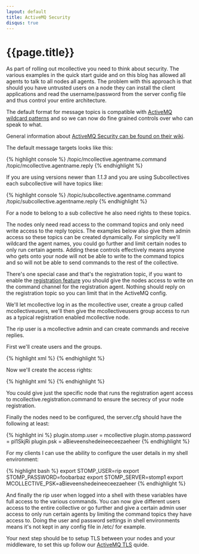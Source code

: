 ```yaml
---
layout: default
title: ActiveMQ Security
disqus: true
---
```

[Security]: http://activemq.apache.org/security.html
[Registration]: /mcollective/reference/plugins/registration.html
[Wildcard]: http://activemq.apache.org/wildcards.html
[ActiveMQ TLS]: activemq_ssl.html

# {{page.title}}

As part of rolling out mcollective you need to think about security. The various examples in the quick start guide and on this blog has allowed all agents to talk to all nodes all agents. The problem with this approach is that should you have untrusted users on a node they can install the client applications and read the username/password from the server config file and thus control your entire architecture.

The default format for message topics is compatible with [ActiveMQ wildcard patterns][Wildcard] and so we can now do fine grained controls over who can speak to what.

General information about [ActiveMQ Security can be found on their wiki][Security].

The default message targets looks like this:

{% highlight console %}
    /topic/mcollective.agentname.command
    /topic/mcollective.agentname.reply
{% endhighlight %}

If you are using versions newer than _1.1.3_ and you are using Subcollectives each subcollective will have topics like:

{% highlight console %}
    /topic/subcollective.agentname.command
    /topic/subcollective.agentname.reply
{% endhighlight %}

For a node to belong to a sub collective he also need rights to these topics.

The nodes only need read access to the command topics and only need write access to the reply topics. The examples below also give them admin access so these topics can be created dynamically. For simplicity we'll wildcard the agent names, you could go further and limit certain nodes to only run certain agents. Adding these controls effectively means anyone who gets onto your node will not be able to write to the command topics and so will not be able to send commands to the rest of the collective.

There's one special case and that's the registration topic, if you want to enable the [registration feature][Registration] you should give the nodes access to write on the command channel for the registration agent. Nothing should reply on the registration topic so you can limit that in the ActiveMQ config.

We'll let mcollective log in as the mcollective user, create a group called mcollectiveusers, we'll then give the mcollectiveusers group access to run as a typical registration enabled mcollective node.

The rip user is a mcollective admin and can create commands and receive replies.

First we'll create users and the groups.

{% highlight xml %}
    <simpleAuthenticationPlugin>
     <users>
      <authenticationUser username="mcollective" password="pI1SkjRi" groups="mcollectiveusers,everyone"/>
      <authenticationUser username="rip" password="foobarbaz" groups="admins,everyone"/>
     </users>
    </simpleAuthenticationPlugin>
{% endhighlight %}

Now we'll create the access rights:

{% highlight xml %}
    <authorizationPlugin>
      <map>
        <authorizationMap>
          <authorizationEntries>
            <authorizationEntry queue="mcollective.>" write="admins" read="admins" admin="admins" />
            <authorizationEntry topic="mcollective.>" write="admins" read="admins" admin="admins" />
            <authorizationEntry topic="mcollective.*.reply" write="mcollectiveusers" admin="mcollectiveusers" />
            <authorizationEntry topic="mcollective.registration.command" write="mcollectiveusers" read="mcollectiveusers" admin="mcollectiveusers" />
            <authorizationEntry topic="mcollective.*.command" read="mcollectiveusers" admin="mcollectiveusers" />
            <authorizationEntry topic="ActiveMQ.Advisory.>" read="everyone,all" write="everyone,all" admin="everyone,all"/>
          </authorizationEntries>
        </authorizationMap>
      </map>
    </authorizationPlugin>
{% endhighlight %}

You could give just the specific node that runs the registration agent access to mcollective.registration.command to ensure the secrecy of your node registration.

Finally the nodes need to be configured, the server.cfg should have the following at least:

{% highlight ini %}
    plugin.stomp.user = mcollective
    plugin.stomp.password = pI1SkjRi
    plugin.psk = aBieveenshedeineeceezaeheer
{% endhighlight %}

For my clients I can use the ability to configure the user details in my shell environment:

{% highlight bash %}
    export STOMP_USER=rip
    export STOMP_PASSWORD=foobarbaz
    export STOMP_SERVER=stomp1
    export MCOLLECTIVE_PSK=aBieveenshedeineeceezaeheer
{% endhighlight %}

And finally the rip user when logged into a shell with these variables have full access to the various commands. You can now give different users access to the entire collective or go further and give a certain admin user access to only run certain agents by limiting the command topics they have access to. Doing the user and password settings in shell environments means it's not kept in any config file in /etc/ for example.

Your next step should be to setup TLS between your nodes and your middleware, to set this up follow our [ActiveMQ TLS] quide.
